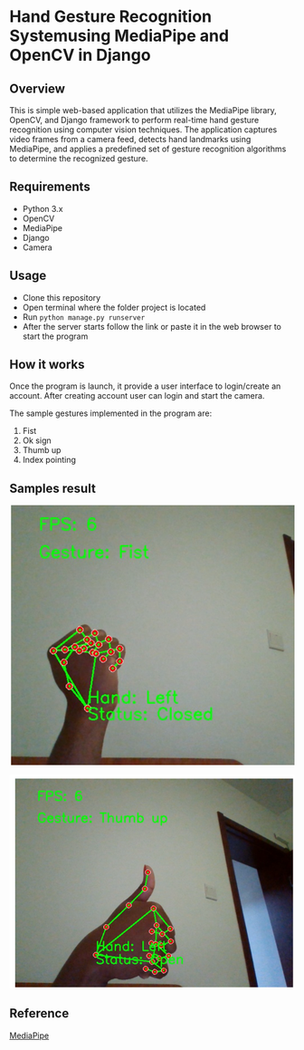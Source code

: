 # Hand Gesture Recognition System**using MediaPipe and OpenCV in Django**

## Overview

This is simple web-based application that utilizes the MediaPipe library, OpenCV, and Django framework to perform real-time hand gesture recognition using computer vision techniques. The application captures video frames from a camera feed, detects hand landmarks using MediaPipe, and applies a predefined set of gesture recognition algorithms to determine the recognized gesture.

## Requirements

* Python 3.x
* OpenCV
* MediaPipe
* Django
* Camera

## Usage

* Clone this repository
* Open terminal where the folder project is located
* Run `python manage.py runserver`
* After the server starts follow the link or paste it in the web browser to start the program

## How it works

Once the program is launch, it provide a user interface to login/create an account. After creating account user can login and start the camera.

The sample gestures implemented in the program are:

1. Fist
2. Ok sign
3. Thumb up
4. Index pointing

## Samples result

![1688913358267](image/README/1688913358267.png)

![1688913371004](image/README/1688913371004.png)

## Reference

[MediaPipe](https://pypi.org/project/mediapipe/)
